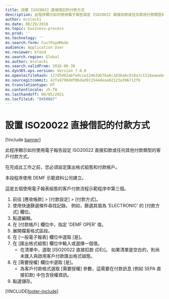 ```yaml
---
title: 設置 ISO20022 直接借記的付款方式
description: 此程序顯示如何使用電子報告設定 ISO20022 直接扣款或任何其他付款類型的客戶付款方式。
author: mrolecki
ms.date: 08/29/2018
ms.topic: business-process
ms.prod: ''
ms.technology: ''
ms.search.form: CustPaymMode
audience: Application User
ms.reviewer: kfend
ms.search.region: Global
ms.author: mrolecki
ms.search.validFrom: 2016-06-30
ms.dyn365.ops.version: Version 7.0.0
ms.openlocfilehash: 127d5402abfedcce124b39b76a6c1036a6c818a7c1318aaeabdb0688b50f738e
ms.sourcegitcommit: 42fe9790ddf0bdad911544deaa82123a396712fb
ms.translationtype: HT
ms.contentlocale: zh-TW
ms.lasthandoff: 08/05/2021
ms.locfileid: "8450867"
---
```

# <a name="setup-method-of-payment-for-iso20022-direct-debit"></a>設置 ISO20022 直接借記的付款方式

[!include [banner](../../includes/banner.md)]

此程序顯示如何使用電子報告設定 ISO20022 直接扣款或任何其他付款類型的客戶付款方式。 



在完成此工作之前，您必須設定匯出格式組態和付款帳戶。



本段程序使用 DEMF 示範資料公司建立。



這是五個使用電子報表組態的客戶付款流程示範程序中第三個。

1. 前往 \[應收帳款\] > \[付款設定\] > \[付款方式\]。
2. 使用快速篩選條件尋找記錄。 例如，篩選其值為 'ELECTRONIC' 的 \[付款方式\] 欄位。
3. 點選編輯。
4. 在 \[付款帳戶\] 欄位中，指定 'DEMF OPER' 值。
5. 展開檔案格式區段。
6. 在 \[一般電子報表\] 欄位中選取 \[是\]。
7. 在 \[匯出格式組態\] 欄位中輸入或選擇一個值。
    * 在清單中，選取 \[ISO20022 直接扣款 (DE)\]。  如果清單是空白的，則尚未匯入與啟用客戶付款匯出格式組態。  
8. 在 \[需要授權\] 欄位中選取 \[是\]。
    * 為客戶付款格式選取 \[需要授權\] 參數，這需要在付款訊息 (例如 SEPA 直接扣款) 中包含授權資訊。  
9. 點選儲存。



[!INCLUDE[footer-include](../../../includes/footer-banner.md)]
